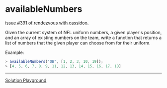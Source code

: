 # availableNumbers

[issue #391 of rendezvous with cassidoo.](https://buttondown.com/cassidoo/archive/the-world-is-a-museum-of-other-peoples-passion/)

Given the current system of NFL uniform numbers, a given
player's position, and an array of existing numbers on
the team, write a function that returns a list of numbers
that the given player can choose from for their uniform.

Example:

```ts
> availableNumbers("QB", [1, 2, 3, 10, 19]);
> [4, 5, 6, 7, 8, 9, 11, 12, 13, 14, 15, 16, 17, 18]
```

---

[Solution Playground](https://tsplay.dev/Najanm)
